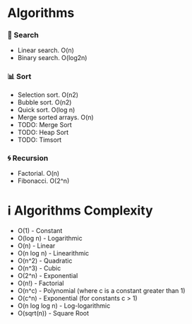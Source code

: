 # Algorithms

### 🔎 Search
* Linear search. O(n)
* Binary search. O(log2n)

### 📊 Sort
* Selection sort. O(n2)
* Bubble sort. O(n2)
* Quick sort. O(log n)
* Merge sorted arrays. O(n)
* TODO: Merge Sort
* TODO: Heap Sort
* TODO: Timsort

### 🌀 Recursion
* Factorial. O(n)
* Fibonacci. O(2^n)

# ℹ️ Algorithms Complexity
* O(1) - Constant
* O(log n) - Logarithmic
* O(n) - Linear
* O(n log n) - Linearithmic
* O(n^2) - Quadratic
* O(n^3) - Cubic
* O(2^n) - Exponential
* O(n!) - Factorial
* O(n^c) - Polynomial (where c is a constant greater than 1)
* O(c^n) - Exponential (for constants c > 1)
* O(n log log n) - Log-logarithmic
* O(sqrt(n)) - Square Root